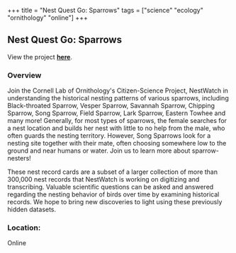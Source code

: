+++
title = "Nest Quest Go: Sparrows"
tags = ["science" "ecology" "ornithology" "online"]
+++

## Nest Quest Go: Sparrows

View the project [**here**](https://www.zooniverse.org/projects/brbcornell/nest-quest-go-sparrows).

### Overview

Join the Cornell Lab of Ornithology's Citizen-Science Project, NestWatch in understanding the historical nesting patterns of various sparrows, including Black-throated Sparrow, Vesper Sparrow, Savannah Sparrow, Chipping Sparrow, Song Sparrow, Field Sparrow, Lark Sparrow, Eastern Towhee and many more! Generally, for most types of sparrows, the female searches for a nest location and builds her nest with little to no help from the male, who often guards the nesting territory. However, Song Sparrows look for a nesting site together with their mate, often choosing somewhere low to the ground and near humans or water. Join us to learn more about sparrow-nesters!

These nest record cards are a subset of a larger collection of more than 300,000 nest records that NestWatch is working on digitizing and transcribing. Valuable scientific questions can be asked and answered regarding the nesting behavior of birds over time by examining historical records. We hope to bring new discoveries to light using these previously hidden datasets.

### Location:
Online
